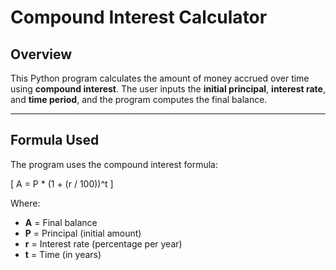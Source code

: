 # Compound Interest Calculator 

## Overview
This Python program calculates the amount of money accrued over time using **compound interest**. The user inputs the **initial principal**, **interest rate**, and **time period**, and the program computes the final balance.

---

##  Formula Used
The program uses the compound interest formula:

\[
A = P * (1 + (r / 100))^t
\]

Where:
- **A** = Final balance  
- **P** = Principal (initial amount)  
- **r** = Interest rate (percentage per year)  
- **t** = Time (in years)  
